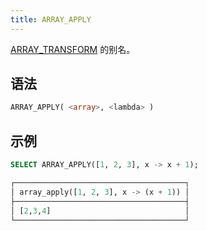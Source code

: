 ```yaml
---
title: ARRAY_APPLY
---
```


[ARRAY_TRANSFORM](array-transform.md) 的别名。

## 语法

```sql
ARRAY_APPLY( <array>, <lambda> )
```

## 示例

```sql
SELECT ARRAY_APPLY([1, 2, 3], x -> x + 1);

┌──────────────────────────────────────┐
│ array_apply([1, 2, 3], x -> (x + 1)) │
├──────────────────────────────────────┤
│ [2,3,4]                              │
└──────────────────────────────────────┘
```